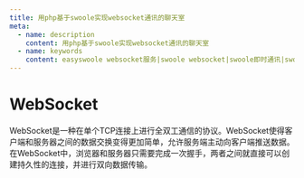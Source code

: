 ```yaml
---
title: 用php基于swoole实现websocket通讯的聊天室
meta:
  - name: description
    content: 用php基于swoole实现websocket通讯的聊天室
  - name: keywords
    content: easyswoole websocket服务|swoole websocket|swoole即时通讯|swoole聊天室|php websocket|php聊天室
---
```

# WebSocket
WebSocket是一种在单个TCP连接上进行全双工通信的协议。WebSocket使得客户端和服务器之间的数据交换变得更加简单，允许服务端主动向客户端推送数据。在WebSocket中，浏览器和服务器只需要完成一次握手，两者之间就直接可以创建持久性的连接，并进行双向数据传输。
